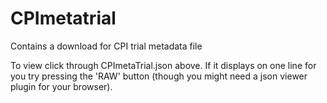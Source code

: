 # CPImetatrial
Contains a download for CPI trial metadata file

To view click through CPImetaTrial.json above. If it displays on one line for you try pressing the 'RAW' button (though you might need a json viewer plugin for your browser).
